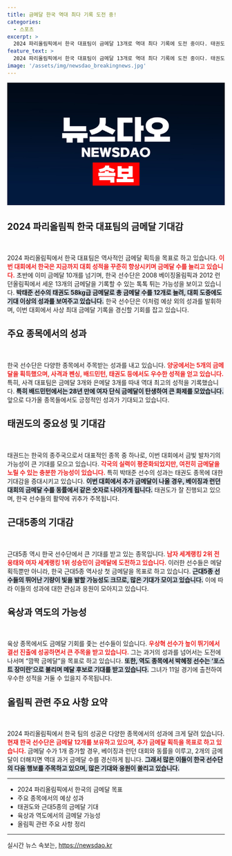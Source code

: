 ```yaml
---
title: 금메달 한국 역대 최다 기록 도전 중!
categories:
  - 스포츠
excerpt: >
  2024 파리올림픽에서 한국 대표팀이 금메달 13개로 역대 최다 기록에 도전 중이다. 태권도와 양궁 등에서 연이어 금빛 성과를 거두며 기대감을 높이고 있으며, 근대5종과 역도에서도 추가 메달에 도전하고 있다.
feature_text: >
  2024 파리올림픽에서 한국 대표팀이 금메달 13개로 역대 최다 기록에 도전 중이다. 태권도와 양궁 등에서 연이어 금빛 성과를 거두며 기대감을 높이고 있으며, 근대5종과 역도에서도 추가 메달에 도전하고 있다.
image: '/assets/img/newsdao_breakingnews.jpg'
---
```


<p><img src="/assets/img/newsdao_breakingnews.jpg" alt="koreaapp 속보" /></p>

<h2 data-ke-size="size26">2024 파리올림픽 한국 대표팀의 금메달 기대감</h2>

<p data-ke-size="size16">&nbsp;</p>

<p data-ke-size="size16">2024 파리올림픽에서 한국 대표팀은 역사적인 금메달 획득을 목표로 하고 있습니다. <b><span style="color: #ee2323;">이번 대회에서 한국은 지금까지 대회 성적을 꾸준히 향상시키며 금메달 수를 늘리고 있습니다.</span></b> 초반에 이미 금메달 10개를 넘기며, 한국 선수단은 2008 베이징올림픽과 2012 런던올림픽에서 세운 13개의 금메달을 기록할 수 있는 톡톡 튀는 가능성을 보이고 있습니다. <b><span style="background-color: #21538527;">박태준 선수의 태권도 58kg급 금메달로 총 금메달 수를 12개로 늘려, 대회 도중에도 기대 이상의 성과를 보여주고 있습니다.</span></b> 한국 선수단은 이처럼 예상 외의 성과를 발휘하며, 이번 대회에서 사상 최대 금메달 기록을 경신할 기회를 잡고 있습니다.</p>

<h2 data-ke-size="size26">주요 종목에서의 성과</h2>

<p data-ke-size="size16">&nbsp;</p>

<p data-ke-size="size16">한국 선수단은 다양한 종목에서 주목받는 성과를 내고 있습니다. <b><span style="color: #ee2323;">양궁에서는 5개의 금메달을 획득했으며, 사격과 펜싱, 배드민턴, 태권도 등에서도 우수한 성적을 얻고 있습니다.</span></b> 특히, 사격 대표팀은 금메달 3개와 은메달 3개를 따내 역대 최고의 성적을 기록했습니다. <b><span style="background-color: #21538527;">특히 배드민턴에서는 28년 만에 여자 단식 금메달이 탄생하여 큰 화제를 모았습니다.</span></b> 앞으로 다가올 종목들에서도 긍정적인 성과가 기대되고 있습니다.</p>

<h2 data-ke-size="size26">태권도의 중요성 및 기대감</h2>

<p data-ke-size="size16">&nbsp;</p>

<p data-ke-size="size16">태권드는 한국의 종주국으로서 대표적인 종목 중 하나로, 이번 대회에서 금빛 발차기의 가능성이 큰 기대를 모으고 있습니다. <b><span style="color: #ee2323;">각국의 실력이 평준화되었지만, 여전히 금메달을 노릴 수 있는 충분한 가능성이 있습니다.</span></b> 특히 박태준 선수의 성과는 태권도 종목에 대한 기대감을 증대시키고 있습니다. <b><span style="background-color: #21538527;">이번 대회에서 추가 금메달이 나올 경우, 베이징과 런던 대회의 금메달 수를 동률에서 같은 숫자로 나아가게 됩니다.</span></b> 태권도가 잘 진행되고 있으며, 한국 선수들의 활약에 귀추가 주목됩니다.</p>

<h2 data-ke-size="size26">근대5종의 기대감</h2>

<p data-ke-size="size16">&nbsp;</p>

<p data-ke-size="size16">근대5종 역시 한국 선수단에서 큰 기대를 받고 있는 종목입니다. <b><span style="color: #ee2323;">남자 세계랭킹 2위 전웅태와 여자 세계랭킹 1위 성승민이 금메달에 도전하고 있습니다.</span></b> 이러한 선수들은 메달 획득뿐만 아니라, 한국 근대5종 역사상 첫 금메달을 목표로 하고 있습니다. <b><span style="background-color: #21538527;">근대5종 선수들의 뛰어난 기량이 빛을 발할 가능성도 크므로, 많은 기대가 모이고 있습니다.</span></b> 이에 따라 이들의 성과에 대한 관심과 응원이 모아지고 있습니다.</p>

<h2 data-ke-size="size26">육상과 역도의 가능성</h2>

<p data-ke-size="size16">&nbsp;</p>

<p data-ke-size="size16">육상 종목에서도 금메달 기회를 좇는 선수들이 있습니다. <b><span style="color: #ee2323;">우상혁 선수가 높이 뛰기에서 결선 진출에 성공하면서 큰 주목을 받고 있습니다.</span></b> 그는 과거의 성과를 넘어서는 도전에 나서며 “깜짝 금메달”을 목표로 하고 있습니다. <b><span style="background-color: #21538527;">또한, 역도 종목에서 박혜정 선수는 ‘포스트 장미란’으로 불리며 메달 후보로 기대를 받고 있습니다.</span></b> 그녀가 11일 경기에 출전하여 우수한 성적을 거둘 수 있을지 주목됩니다.</p>

<h2 data-ke-size="size26">올림픽 관련 주요 사항 요약</h2>

<p data-ke-size="size16">&nbsp;</p>

<p data-ke-size="size16">2024 파리올림픽에서 한국 팀의 성공은 다양한 종목에서의 성과에 크게 달려 있습니다. <b><span style="color: #ee2323;">현재 한국 선수단은 금메달 12개를 보유하고 있으며, 추가 금메달 획득을 목표로 하고 있습니다.</span></b> 금메달 수가 1개 증가할 경우, 베이징과 런던 대회와 동률을 이루고, 2개의 금메달이 더해지면 역대 과거 금메달 수를 경신하게 됩니다. <b><span style="background-color: #21538527;">그래서 많은 이들이 한국 선수단의 다음 행보를 주목하고 있으며, 많은 기대와 응원이 쏠리고 있습니다.</span></b></p>

<hr />

<p data-ke-size="size16"></p>

<ul>
  <li>2024 파리올림픽에서 한국의 금메달 목표</li>
  <li>주요 종목에서의 예상 성과</li>
  <li>태권도와 근대5종의 금메달 기대</li>
  <li>육상과 역도에서의 금메달 가능성</li>
  <li>올림픽 관련 주요 사항 정리</li>
</ul>

<hr />

<p data-ke-size="size16"></p>
실시간 뉴스 속보는, <a href="https://newsdao.kr" rel="dofollow">https://newsdao.kr</a>


